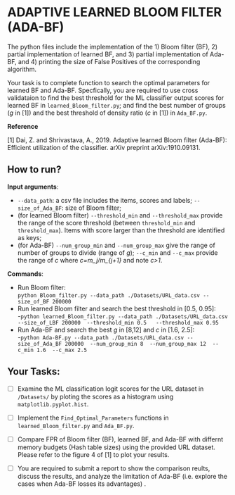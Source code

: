 # ADAPTIVE LEARNED BLOOM FILTER (ADA-BF)

The python files include the implementation of the 1) Bloom filter (BF), 2) partial implementation of learned BF, and 3) partial implementation of Ada-BF, and 4) printing the size of False Positives of the corresponding algorithm.

Your task is to complete function to search the optimal parameters for learned BF and Ada-BF. Specfically, you are required to use cross validataion to find the best threshold for the ML classifier output scores for learned BF in `learned_Bloom_filter.py`; and find the best number of groups (*g* in [1]) and the best threshold of density ratio (*c* in [1]) in `Ada_BF.py`. 

**Reference**

[1] Dai, Z. and Shrivastava, A., 2019. Adaptive learned Bloom filter (Ada-BF): Efficient utilization of the classifier. arXiv preprint arXiv:1910.09131.

## How to run?

**Input arguments**: 
- `--data_path`: a csv file includes the items, scores and labels; `--size_of_Ada_BF`: size of Bloom filter;
- (for learned Bloom filter) `--threshold_min` and `--threshold_max` provide the range of the score threshold (between `threshold_min` and `threshold_max`). Items with score larger than the threshold are identified as keys;
- (for Ada-BF) `--num_group_min` and `--num_group_max` give the range of number of groups to divide (range of *g*); `--c_min` and `--c_max` provide the range of *c* where *c=m_j/m_{j+1}* and note *c>1*.

**Commands**:
- Run Bloom filter:\
```python Bloom_filter.py --data_path ./Datasets/URL_data.csv --size_of_BF 200000```
- Run learned Bloom filter and search the best threshold in [0.5, 0.95]:\
-`python learned_Bloom_filter.py --data_path ./Datasets/URL_data.csv --size_of_LBF 200000  --threshold_min 0.5   --threshold_max 0.95`
- Run Ada-BF and search the best *g* in [8,12] and *c* in [1.6, 2.5]:\
-`python Ada-BF.py --data_path ./Datasets/URL_data.csv --size_of_Ada_BF 200000  --num_group_min 8  --num_group_max 12  --c_min 1.6  --c_max 2.5`

## Your Tasks:
- [ ] Examine the ML classification logit scores for the URL dataset in `/Datasets/` by ploting the scores as a histogram using `matplotlib.pyplot.hist`.
- [ ] Implement the `Find_Optimal_Parameters` functions in `learned_Bloom_filter.py` and `Ada_BF.py`.
- [ ] Compare FPR of Bloom filter (BF), learned BF, and Ada-BF with differnt memory budgets (Hash table sizes) using the provided URL dataset. Please refer to the figure 4 of [1] to plot your results. 
- [ ] You are required to submit a report to show the comparison reults, discuss the results, and analyze the limitation of Ada-BF (i.e. explore the cases when Ada-BF losses its advantages) .



